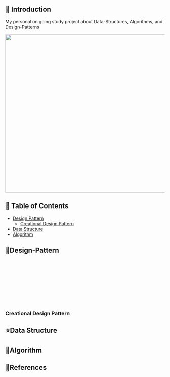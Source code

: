


## 🚀 Introduction

My personal on going study project about Data-Structures, Algorithms, and Design-Patterns 

<p align="center">
  <img src = "https://png.pngtree.com/png-vector/20221021/ourlarge/pngtree-tiny-cute-children-learning-coding-png-image_6334852.png" width=700 height=500>
</p>

## 🚩 Table of Contents

- [Design Pattern](#design-pattern)
  - [Creational Design Pattern](#creational-design-pattern)
- [Data Structure](#data-structure)
- [Algorithm](#algorithm)


## 🏁Design-Pattern
<br/>
<br/>
<br/>
<br/>
<br/>
<br/>
<br/>
<br/>

### Creational Design Pattern


## ⭐Data Structure

## 🤖Algorithm


## 📜References

